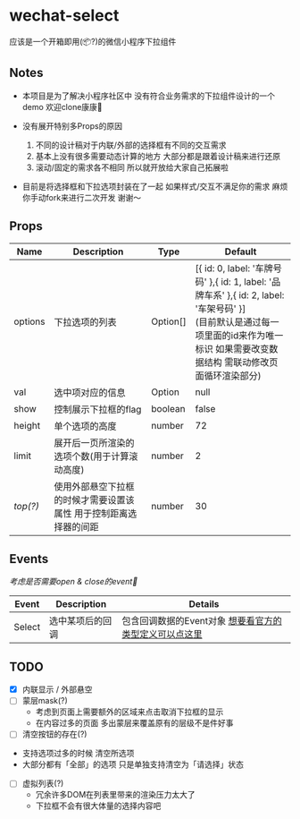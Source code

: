 # wechat-select  
应该是一个开箱即用(📦?)的微信小程序下拉组件



## Notes

- 本项目是为了解决小程序社区中 没有符合业务需求的下拉组件设计的一个demo 欢迎clone康康👏

- 没有展开特别多Props的原因
  1. 不同的设计稿对于内联/外部的选择框有不同的交互需求
  2. 基本上没有很多需要动态计算的地方 大部分都是跟着设计稿来进行还原
  3. 滚动/固定的需求各不相同 所以就开放给大家自己拓展啦
- 目前是将选择框和下拉选项封装在了一起 如果样式/交互不满足你的需求 麻烦你手动fork来进行二次开发 谢谢～



## Props  
| Name     | Description                                                  | Type     | Default                                                      |
| -------- | ------------------------------------------------------------ | -------- | ------------------------------------------------------------ |
| options  | 下拉选项的列表                                               | Option[] | [{ id: 0, label: '车牌号码' },{ id: 1, label: '品牌车系' },{ id: 2, label: '车架号码' }]<br />(目前默认是通过每一项里面的id来作为唯一标识 如果需要改变数据结构 需联动修改页面循环渲染部分) |
| val      | 选中项对应的信息                                             | Option   | null                                                         |
| show     | 控制展示下拉框的flag                                         | boolean  | false                                                        |
| height   | 单个选项的高度                                               | number   | 72                                                           |
| limit    | 展开后一页所渲染的选项个数(用于计算滚动高度)                 | number   | 2                                                            |
| *top(?)* | 使用外部悬空下拉框的时候才需要设置该属性 用于控制距离选择器的间距 | number   | 30                                                           |



## Events
*考虑是否需要open & close的event💭*

| Event  | Description      | Details                                                      |
| ------ | ---------------- | ------------------------------------------------------------ |
| Select | 选中某项后的回调 | 包含回调数据的Event对象 [想要看官方的类型定义可以点这里](https://github.com/wechat-miniprogram/api-typings/blob/master/types/wx/lib.wx.event.d.ts) |



## TODO

- [x] 内联显示 / 外部悬空
- [ ] 蒙层mask(?)
    - 考虑到页面上需要额外的区域来点击取消下拉框的显示
    - 在内容过多的页面 多出蒙层来覆盖原有的层级不是件好事
- [ ]  清空按钮的存在(?)
  - 支持选项过多的时候 清空所选项
  - 大部分都有「全部」的选项 只是单独支持清空为「请选择」状态 
- [ ]  虚拟列表(?)
    - 冗余许多DOM在列表里带来的渲染压力太大了
    - 下拉框不会有很大体量的选择内容吧

